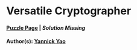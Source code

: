 # Versatile Cryptographer

#### [Puzzle Page](4.5-p.pdf) | *Solution Missing*
#### Author(s): [Yannick Yao](../../../../search.html?q=Yannick+Yao)

